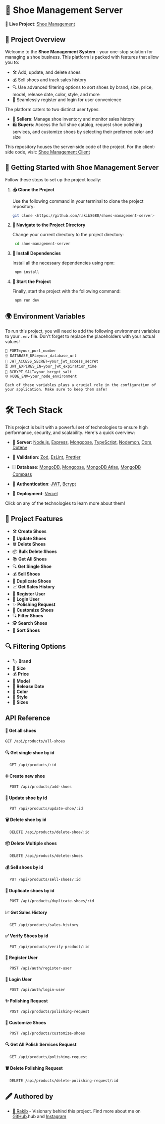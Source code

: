 # 👟 Shoe Management Server

🔗 **Live Project**: [Shoe Management](https://shoes-management-server-two.vercel.app)

## 📝 Project Overview

Welcome to the **Shoe Management System** - your one-stop solution for managing a shoe business. This platform is packed with features that allow you to:

- 🛠️ Add, update, and delete shoes
- 💰 Sell shoes and track sales history
- 🔍 Use advanced filtering options to sort shoes by brand, size, price, model, release date, color, style, and more
- 🔑 Seamlessly register and login for user convenience

The platform caters to two distinct user types:

- 🏪 **Sellers**: Manage shoe inventory and monitor sales history
- 🛍️ **Buyers**: Access the full shoe catalog, request shoe polishing services, and customize shoes by selecting their preferred color and size

This repository houses the server-side code of the project. For the client-side code, visit: [Shoe Management Client](https://github.com/rakib8680/shoes-management-client)

## 🚀 Getting Started with Shoe Management Server

Follow these steps to set up the project locally:

1. **📥 Clone the Project**

   Use the following command in your terminal to clone the project repository:

   ```bash
   git clone <https://github.com/rakib8680/shoes-management-server>
   ```

2. **📂 Navigate to the Project Directory**

   Change your current directory to the project directory:

   ```bash
    cd shoe-management-server
   ```

3. **🔧 Install Dependencies**

   Install all the necessary dependencies using npm:

   ```bash
    npm install
   ```

4. **🎉 Start the Project**

   Finally, start the project with the following command:

   ```bash
    npm run dev
   ```

## 🌍 Environment Variables

To run this project, you will need to add the following environment variables to your `.env` file. Don't forget to replace the placeholders with your actual values!

```env
🚪 PORT=your_port_number
🗄️ DATABASE_URL=your_database_url
🔐 JWT_ACCESS_SECRET=your_jwt_access_secret
⏳ JWT_EXPIRES_IN=your_jwt_expiration_time
🧂 BCRYPT_SALT=your_bcrypt_salt
🌐 NODE_ENV=your_node_environment

Each of these variables plays a crucial role in the configuration of your application. Make sure to keep them safe!
```

# 🛠️ Tech Stack

This project is built with a powerful set of technologies to ensure high performance, security, and scalability. Here's a quick overview:

- 🚀 **Server**: [Node.js](https://nodejs.org/), [Express](https://expressjs.com/), [Mongoose](https://mongoosejs.com/), [TypeScript](https://www.typescriptlang.org/), [Nodemon](https://nodemon.io/), [Cors](https://expressjs.com/en/resources/middleware/cors.html), [Dotenv](https://www.npmjs.com/package/dotenv)

- 🧪 **Validation**: [Zod](https://www.npmjs.com/package/zod), [EsLint](https://eslint.org/), [Prettier](https://prettier.io/)

- 🗄️ **Database**: [MongoDB](https://www.mongodb.com/), [Mongoose](https://mongoosejs.com/), [MongoDB Atlas](https://www.mongodb.com/cloud/atlas), [MongoDB Compass](https://www.mongodb.com/products/compass)

- 🔐 **Authentication**: [JWT](https://jwt.io/), [Bcrypt](https://www.npmjs.com/package/bcrypt)

- 🚀 **Deployment**: [Vercel](https://vercel.com/)

Click on any of the technologies to learn more about them!

## 🌟 Project Features

- 🛠️ **Create Shoes**
- 🔄 **Update Shoes**
- 🗑️ **Delete Shoes**
- 📦 **Bulk Delete Shoes**
- 📚 **Get All Shoes**
- 🔍 **Get Single Shoe**
- 💰 **Sell Shoes**
- 🔄 **Duplicate Shoes**
- 📈 **Get Sales History**
- 📝 **Register User**
- 🔑 **Login User**
- ✨ **Polishing Request**
- 🎨 **Customize Shoes**
- 🔍 **Filter Shoes**
- 🕵️ **Search Shoes**
- 🔄 **Sort Shoes**

## 🔍 Filtering Options

- 🏷️ **Brand**
- 📏 **Size**
- 💰 **Price**
- 🎨 **Model**
- 📅 **Release Date**
- 🌈 **Color**
- 👗 **Style**
- 👟 **Sizes**

## API Reference

#### 👟 Get all shoes

```http
GET /api/products/all-shoes
```

#### 🔍 Get single shoe by id

```http
  GET /api/products/:id
```

#### ➕ Create new shoe

```http
  POST /api/products/add-shoes
```

#### 🔄 Update shoe by id

```http
  PUT /api/products/update-shoe/:id
```

#### 🗑️ Delete shoe by id

```http
  DELETE /api/products/delete-shoe/:id
```

#### 📦 Delete Multiple shoes

```http
  DELETE /api/products/delete-shoes
```

#### 💰 Sell shoes by id

```http
  PUT /api/products/sell-shoes/:id
```

#### 🔄 Duplicate shoes by id

```http
  POST /api/products/duplicate-shoes/:id
```

#### 📈 Get Sales History

```http
  GET /api/products/sales-history
```

#### ✅ Verify Shoes by id

```http
  PUT /api/products/verify-product/:id
```

#### 📝 Register User

```http
  POST /api/auth/register-user
```

#### 🔑 Login User

```http
  POST /api/auth/login-user
```

#### ✨ Polishing Request

```http
  POST /api/products/polishing-request
```

#### 🎨 Customize Shoes

```http
  POST /api/products/customize-shoes
```

#### 🔍 Get All Polish Services Request

```http
  GET /api/products/polishing-request
```

#### 🗑️ Delete Polishing Request

```http
  DELETE /api/products/delete-polishing-request/:id
```

## 🖋️ Authored by

- [🚀 Rakib](https://www.github.com/rakib8680) - Visionary behind this project. Find more about me on [GitHub](https://www.github.com/rakib8680).hub and [Instagram](https://www.instagram.com/rakib_8680_)
